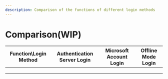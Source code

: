 ```yaml
---
description: Comparison of the functions of different login methods
---
```


# Comparison(WIP)

| Function\Login Method | Authentication Server Login | Microsoft Account Login | Offline Mode Login |
| --------------------- | --------------------------- | ----------------------- | ------------------ |
|                       |                             |                         |                    |
|                       |                             |                         |                    |
|                       |                             |                         |                    |
